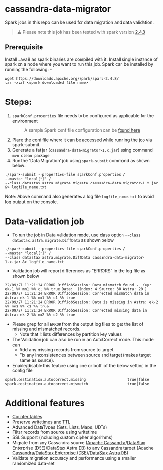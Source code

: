 # cassandra-data-migrator

Spark jobs in this repo can be used for data migration and data validation.

> :warning: Please note this job has been tested with spark version [2.4.8](https://archive.apache.org/dist/spark/spark-2.4.8/)

## Prerequisite

Install Java8 as spark binaries are compiled with it.
Install single instance of spark on a node where you want to run this job. Spark can be installed by running the following: -

```
wget https://downloads.apache.org/spark/spark-2.4.8/
tar -xvzf <spark downloaded file name>
```

# Steps:

1. `sparkConf.properties` file needs to be configured as applicable for the environment
   > A sample Spark conf file configuration can be [found here](./src/resources/sparkConf.properties)
2. Place the conf file where it can be accessed while running the job via spark-submit.
3. Generate a fat jar (`cassandra-data-migrator-1.x.jar`) using command `mvn clean package`
4. Run the 'Data Migration' job using `spark-submit` command as shown below:

```
./spark-submit --properties-file sparkConf.properties /
--master "local[*]" /
--class datastax.astra.migrate.Migrate cassandra-data-migrator-1.x.jar &> logfile_name.txt
```

Note: Above command also generates a log file `logfile_name.txt` to avoid log output on the console.


# Data-validation job

- To run the job in Data validation mode, use class option `--class datastax.astra.migrate.DiffData` as shown below

```
./spark-submit --properties-file sparkConf.properties /
--master "local[*]" /
--class datastax.astra.migrate.DiffData cassandra-data-migrator-1.x.jar &> logfile_name.txt
```

- Validation job will report differences as “ERRORS” in the log file as shown below

```
22/09/27 11:21:24 ERROR DiffJobSession: Data mismatch found -  Key: ek-1 %% mn1 %% c1 %% true Data:  (Index: 4 Source: 30 Astra: 20 )
22/09/27 11:21:24 ERROR DiffJobSession: Corrected mismatch data in Astra: ek-1 %% mn1 %% c1 %% true
22/09/27 11:21:24 ERROR DiffJobSession: Data is missing in Astra: ek-2 %% mn2 %% c2 %% true
22/09/27 11:21:24 ERROR DiffJobSession: Corrected missing data in Astra: ek-2 %% mn2 %% c2 %% true
```

- Please grep for all `ERROR` from the output log files to get the list of missing and mismatched records.
  - Note that it lists differences by partition key values.
- The Validation job can also be run in an AutoCorrect mode. This mode can
  - Add any missing records from source to target
  - Fix any inconsistencies between source and target (makes target same as source). 
- Enable/disable this feature using one or both of the below setting in the config file

```
spark.destination.autocorrect.missing                   true|false
spark.destination.autocorrect.mismatch                  true|false
```

# Additional features
- [Counter tables](https://docs.datastax.com/en/dse/6.8/cql/cql/cql_using/useCountersConcept.html)
- Preserve [writetimes](https://docs.datastax.com/en/dse/6.8/cql/cql/cql_reference/cql_commands/cqlSelect.html#cqlSelect__retrieving-the-datetime-a-write-occurred-p) and [TTL](https://docs.datastax.com/en/dse/6.8/cql/cql/cql_reference/cql_commands/cqlSelect.html#cqlSelect__ref-select-ttl-p)
- Advanced DataTypes ([Sets](https://docs.datastax.com/en/dse/6.8/cql/cql/cql_reference/refDataTypes.html#refDataTypes__set), [Lists](https://docs.datastax.com/en/dse/6.8/cql/cql/cql_reference/refDataTypes.html#refDataTypes__list), [Maps](https://docs.datastax.com/en/dse/6.8/cql/cql/cql_reference/refDataTypes.html#refDataTypes__map), [UDTs](https://docs.datastax.com/en/dse/6.8/cql/cql/cql_reference/refDataTypes.html#refDataTypes__udt))
- Filter records from source using writetime
- SSL Support (including custom cipher algorithms)
- Migrate from any Cassandra source ([Apache Cassandra](https://cassandra.apache.org)/[DataStax Enterprise (DSE)](https://www.datastax.com/products/datastax-enterprise)/[DataStax Astra DB](https://www.datastax.com/products/datastax-astra)) to any Cassandra target ([Apache Cassandra](https://cassandra.apache.org)/[DataStax Enterprise (DSE)](https://www.datastax.com/products/datastax-enterprise)/[DataStax Astra DB](https://www.datastax.com/products/datastax-astra))
- Validate migration accuracy and performance using a smaller randomized data-set
